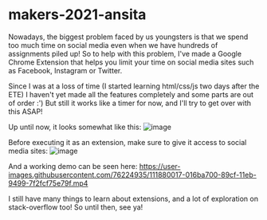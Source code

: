 # makers-2021-ansita

Nowadays, the biggest problem faced by us youngsters is that we spend too much time on social media even when we have hundreds of assignments piled up! So to help with this problem, I've made a Google Chrome Extension that helps you limit your time on social media sites such as Facebook, Instagram or Twitter. 

Since I was at a loss of time (I started learning html/css/js two days after the ETE) I haven't yet made all the features completely and some parts are out of order :') 
But still it works like a timer for now, and I'll try to get over with this ASAP!

Up until now, it looks somewhat like this:
![image](https://user-images.githubusercontent.com/76224935/111879801-f06e6600-89cd-11eb-9065-7f470885d6eb.png)

Before executing it as an extension, make sure to give it access to social media sites:
![image](https://user-images.githubusercontent.com/76224935/112165389-b642d580-8c14-11eb-9cdd-56bcbdb5c6e0.png)

And a working demo can be seen here:
https://user-images.githubusercontent.com/76224935/111880017-016ba700-89cf-11eb-9499-7f2fcf75e79f.mp4

I still have many things to learn about extensions, and a lot of exploration on stack-overflow too!
So until then, see ya!
